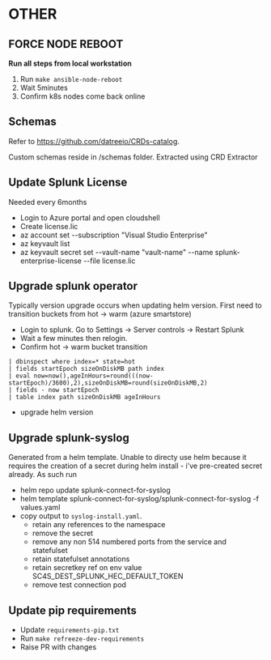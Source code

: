 # OTHER

## FORCE NODE REBOOT
**Run all steps from local workstation**

1. Run `make ansible-node-reboot`
2. Wait 5minutes
3. Confirm k8s nodes come back online

## Schemas

Refer to https://github.com/datreeio/CRDs-catalog.

Custom schemas reside in /schemas folder. Extracted using CRD Extractor

## Update Splunk License

Needed every 6months

* Login to Azure portal and open cloudshell
* Create license.lic
* az account set --subscription "Visual Studio Enterprise"
* az keyvault list
* az keyvault secret set --vault-name "vault-name" --name splunk-enterprise-license --file license.lic

## Upgrade splunk operator

Typically version upgrade occurs when updating helm version. First need to transition buckets from hot -> warm (azure smartstore)

* Login to splunk. Go to Settings -> Server controls -> Restart Splunk
* Wait a few minutes then relogin.
* Confirm hot -> warm bucket transition
```
| dbinspect where index=* state=hot
| fields startEpoch sizeOnDiskMB path index
| eval now=now(),ageInHours=round(((now-startEpoch)/3600),2),sizeOnDiskMB=round(sizeOnDiskMB,2)
| fields - now startEpoch
| table index path sizeOnDiskMB ageInHours
```
* upgrade helm version

## Upgrade splunk-syslog

Generated from a helm template. Unable to directy use helm because it requires the creation of a secret during helm install - i've pre-created secret already. As such run
* helm repo update splunk-connect-for-syslog
* helm template splunk-connect-for-syslog/splunk-connect-for-syslog -f values.yaml
* copy output to `syslog-install.yaml`.
  * retain any references to the namespace
  * remove the secret
  * remove any non 514 numbered ports from the service and statefulset
  * retain statefulset annotations
  * retain secretkey ref on env value SC4S_DEST_SPLUNK_HEC_DEFAULT_TOKEN
  * remove test connection pod

## Update pip requirements

* Update `requirements-pip.txt`
* Run `make refreeze-dev-requirements`
* Raise PR with changes
